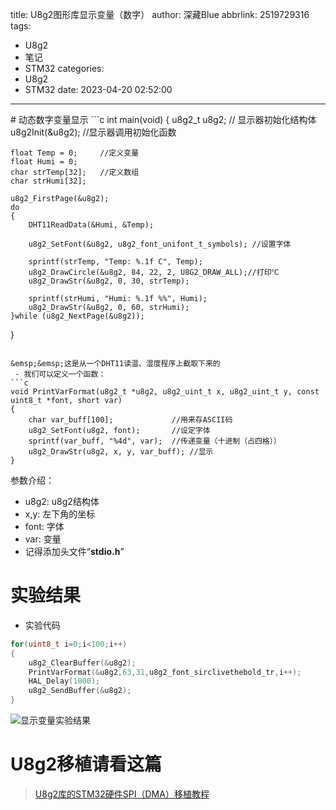 title: U8g2图形库显示变量（数字）
author: 深藏Blue
abbrlink: 2519729316
tags:
  - U8g2
  - 笔记
  - STM32
categories:
  - U8g2
  - STM32
date: 2023-04-20 02:52:00
---
<meta name="referrer" content="no-referrer"/>
# 动态数字变量显示
```c
int main(void)
{
    u8g2_t u8g2; 		 // 显示器初始化结构体
    u8g2Init(&u8g2);    //显示器调用初始化函数

    float Temp = 0;		//定义变量
    float Humi = 0;
    char strTemp[32];	//定义数组
    char strHumi[32];

    u8g2_FirstPage(&u8g2);
    do
    {
        DHT11ReadData(&Humi, &Temp);
        
        u8g2_SetFont(&u8g2, u8g2_font_unifont_t_symbols); //设置字体
        
        sprintf(strTemp, "Temp: %.1f C", Temp);
        u8g2_DrawCircle(&u8g2, 84, 22, 2, U8G2_DRAW_ALL);//打印℃
        u8g2_DrawStr(&u8g2, 0, 30, strTemp);
        
        sprintf(strHumi, "Humi: %.1f %%", Humi);
        u8g2_DrawStr(&u8g2, 0, 60, strHumi);
    }while (u8g2_NextPage(&u8g2));
}
```

&emsp;&emsp;这是从一个DHT11读温、湿度程序上截取下来的
 - 我们可以定义一个函数：
```c
void PrintVarFormat(u8g2_t *u8g2, u8g2_uint_t x, u8g2_uint_t y, const uint8_t *font, short var)
{
    char var_buff[100];             //用来存ASCII码
    u8g2_SetFont(u8g2, font);       //设定字体
    sprintf(var_buff, "%4d", var);  //传递变量（十进制（占四格））
    u8g2_DrawStr(u8g2, x, y, var_buff); //显示
}
```
参数介绍：
 - u8g2: u8g2结构体
 - x,y: 左下角的坐标
 - font: 字体
 - var: 变量
 - 记得添加头文件“**stdio.h**”

# 实验结果

 - 实验代码

```cpp
for(uint8_t i=0;i<100;i++)
{
	u8g2_ClearBuffer(&u8g2); 
	PrintVarFormat(&u8g2,63,31,u8g2_font_sirclivethebold_tr,i++);
	HAL_Delay(1000);  
	u8g2_SendBuffer(&u8g2);	
} 
```

![显示变量实验结果](https://img-blog.csdnimg.cn/587b859689e2441985bdd47548d2eae6.gif)

#  U8g2移植请看这篇

> [U8g2库的STM32硬件SPI（DMA）移植教程](https://blog.csdn.net/qq_51096702/article/details/130185443)